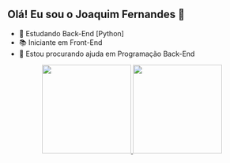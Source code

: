 ## Olá! Eu sou o Joaquim Fernandes 👋

- 🌱 Estudando Back-End [Python]
- 📚 Iniciante em Front-End
- 🤔 Estou procurando ajuda em Programação Back-End

<div align="center">
  <a href="https://github.com/joaquimjfernandes">
  <img height="180em" src="https://github-readme-stats.vercel.app/api?username=joaquimjfernandes&show_icons=true&theme=dracula&include_all_commits=true&count_private=true"/>
  <img height="180em" src="https://github-readme-stats.vercel.app/api/top-langs/?username=joaquimjfernandes&layout=compact&langs_count=7&theme=dracula"/>
</div>
